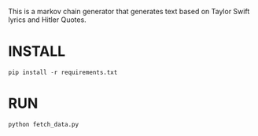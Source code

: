 This is a markov chain generator that generates text based on Taylor Swift lyrics and Hitler Quotes. 

# INSTALL

`pip install -r requirements.txt`

# RUN

`python fetch_data.py`